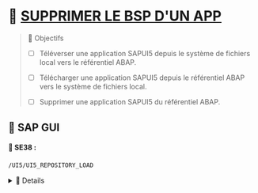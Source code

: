 # 🌸 [SUPPRIMER LE BSP D'UN APP](link)

> 🌺 Objectifs
>
> - [ ] Téléverser une application SAPUI5 depuis le système de fichiers local vers le référentiel ABAP.
>
> - [ ] Télécharger une application SAPUI5 depuis le référentiel ABAP vers le système de fichiers local.
>
> - [ ] Supprimer une application SAPUI5 du référentiel ABAP.

## 🌸 SAP GUI

#### 💮 **SE38** :

```html
/UI5/UI5_REPOSITORY_LOAD
```

<details>
  <summary>🍧 Details</summary>

![](./assets/Capture%20d’écran%202025-06-06%20154223.png)

</details>
